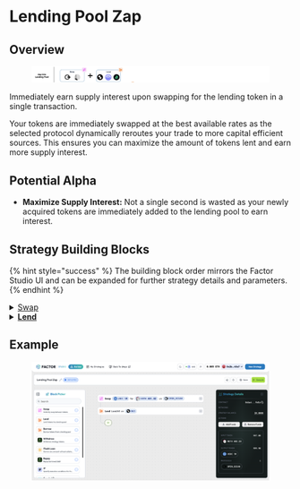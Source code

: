# Lending Pool Zap

## Overview

<figure><img src="../../../.gitbook/assets/image (7) (1) (1) (1).png" alt=""><figcaption></figcaption></figure>

Immediately earn supply interest upon swapping for the lending token in a single transaction.&#x20;

Your tokens are immediately swapped at the best available rates as the selected protocol dynamically reroutes your trade to more capital efficient sources. This ensures you can maximize the amount of tokens lent and earn more supply interest.

## Potential Alpha

* **Maximize Supply Interest:** Not a single second is wasted as your newly acquired tokens are immediately added to the lending pool to earn interest.

## Strategy Building Blocks

{% hint style="success" %}
The building block order mirrors the Factor Studio UI and can be expanded for further strategy details and parameters.
{% endhint %}

<details>

<summary><a href="../../../factor-building-blocks/swap/">Swap</a></summary>

* Select the token to zap from.
* Input token amount.

</details>

<details>

<summary><a href="../../../factor-building-blocks/lend.md"><strong>Lend</strong></a></summary>

* Lend all of the output tokens from the swap.

</details>

## Example

<figure><img src="../../../.gitbook/assets/image (2) (1).png" alt=""><figcaption></figcaption></figure>
